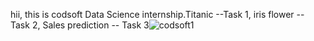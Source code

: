 hii, this is codsoft Data Science internship.Titanic --Task 1, iris flower -- Task 2, Sales prediction -- Task 3![codsoft1](https://github.com/kowshikkumar1/CODSOFT/assets/82627801/9d853e45-7bec-4754-bb52-9fa907e78c47)
